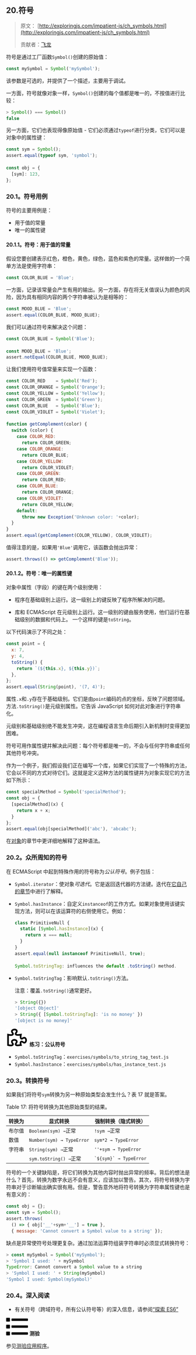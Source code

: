 ## 20.符号

> 原文： [http://exploringjs.com/impatient-js/ch_symbols.html](http://exploringjs.com/impatient-js/ch_symbols.html)
> 
> 贡献者：[飞龙](https://github.com/wizardforcel)

符号是通过工厂函数`Symbol()`创建的原始值：

```js
const mySymbol = Symbol('mySymbol');
```

该参数是可选的，并提供了一个描述，主要用于调试。

一方面，符号就像对象一样，`Symbol()`创建的每个值都是唯一的，不按值进行比较：

```js
> Symbol() === Symbol()
false
```

另一方面，它们也表现得像原始值 - 它们必须通过`typeof`进行分类，它们可以是对象中的属性键：

```js
const sym = Symbol();
assert.equal(typeof sym, 'symbol');

const obj = {
  [sym]: 123,
};
```

### 20.1。符号用例

符号的主要用例是：

*   用于值的常量
*   唯一的属性键

#### 20.1.1。符号：用于值的常量

假设您要创建表示红色，橙色，黄色，绿色，蓝色和紫色的常量。这样做的一个简单方法是使用字符串：

```js
const COLOR_BLUE = 'Blue';
```

一方面，记录该常量会产生有用的输出。另一方面，存在将无关值误认为颜色的风险，因为具有相同内容的两个字符串被认为是相等的：

```js
const MOOD_BLUE = 'Blue';
assert.equal(COLOR_BLUE, MOOD_BLUE);
```

我们可以通过符号来解决这个问题：

```js
const COLOR_BLUE = Symbol('Blue');

const MOOD_BLUE = 'Blue';
assert.notEqual(COLOR_BLUE, MOOD_BLUE);
```

让我们使用符号值常量来实现一个函数：

```js
const COLOR_RED    = Symbol('Red');
const COLOR_ORANGE = Symbol('Orange');
const COLOR_YELLOW = Symbol('Yellow');
const COLOR_GREEN  = Symbol('Green');
const COLOR_BLUE   = Symbol('Blue');
const COLOR_VIOLET = Symbol('Violet');

function getComplement(color) {
  switch (color) {
    case COLOR_RED:
      return COLOR_GREEN;
    case COLOR_ORANGE:
      return COLOR_BLUE;
    case COLOR_YELLOW:
      return COLOR_VIOLET;
    case COLOR_GREEN:
      return COLOR_RED;
    case COLOR_BLUE:
      return COLOR_ORANGE;
    case COLOR_VIOLET:
      return COLOR_YELLOW;
    default:
      throw new Exception('Unknown color: '+color);
  }
}
assert.equal(getComplement(COLOR_YELLOW), COLOR_VIOLET);
```

值得注意的是，如果用`'Blue'`调用它，该函数会抛出异常：

```js
assert.throws(() => getComplement('Blue'));
```

#### 20.1.2。符号：唯一的属性键

对象中属性（字段）的键在两个级别使用：

*   程序在基础级别上运行。这一级别上的键反映了程序所解决的问题。

*   库和 ECMAScript 在元级别上运行。这一级别的键由服务使用，他们运行在基础级别的数据和代码上。 一个这样的键是`toString`。

以下代码演示了不同之处：

```js
const point = {
  x: 7,
  y: 4,
  toString() {
    return `(${this.x}, ${this.y})`;
  },
};
assert.equal(String(point), '(7, 4)');
```

属性`.x`和`.y`存在于基础级别。它们是由`point`编码的点的坐标，反映了问题领域。方法`.toString()`是元级别属性。它告诉 JavaScript 如何对此对象进行字符串化。

元级别和基础级别绝不能发生冲突，这在编程语言生命后期引入新机制时变得更加困难。

符号可用作属性键并解决此问题：每个符号都是唯一的，不会与任何字符串或任何其他符号冲突。

作为一个例子，我们假设我们正在编写一个库，如果它们实现了一个特殊的方法，它会以不同的方式对待它们。这就是定义这种方法的属性键并为对象实现它的方法如下所示：

```js
const specialMethod = Symbol('specialMethod');
const obj = {
  [specialMethod](x) {
    return x + x;
  }
};
assert.equal(obj[specialMethod]('abc'), 'abcabc');
```

在[对象](ch_single-objects.html#computed-property-keys)的章节中更详细地解释了这种语法。

### 20.2。众所周知的符号

在 ECMAScript 中起到特殊作用的符号称为*公认符号*。例子包括：

*   `Symbol.iterator`：使对象*可迭代*。它是返回迭代器的方法键。迭代在[它自己的章节](ch_sync-iteration.html)中进行了解释。

*   `Symbol.hasInstance`：自定义`instanceof`的工作方式。如果对象使用该键实现方法，则可以在该运算符的右侧使用它。例如：

    ```js
    class PrimitiveNull {
      static [Symbol.hasInstance](x) {
        return x === null;
      }
    }
    assert.equal(null instanceof PrimitiveNull, true);

    Symbol.toStringTag: influences the default .toString() method.
    ```

*   `Symbol.toStringTag`：影响默认`.toString()`方法。

    注意：覆盖`.toString()`通常更好。
    
    ```js
    > String({})
    '[object Object]'
    > String({ [Symbol.toStringTag]: 'is no money' })
    '[object is no money]'
    ```

![](img/326f85074b5e7828bef014ad113651df.svg) **练习：公认符号**

*   `Symbol.toStringTag`：`exercises/symbols/to_string_tag_test.js`
*   `Symbol.hasInstance`：`exercises/symbols/has_instance_test.js`

### 20.3。转换符号

如果我们将符号`sym`转换为另一种原始类型会发生什么？表 17 就是答案。

Table 17: 将符号转换为其他原始类型的结果。

| 转换为 | 显式转换 | 强制转换（隐式转换） |
| --- | --- | --- |
| 布尔值 | `Boolean(sym) →`正常 | `!sym →`正常 |
| 数值 | `Number(sym) → TypeError` | `sym*2 → TypeError` |
| 字符串 | `String(sym) →`正常 | `''+sym → TypeError` |
|  | `sym.toString() →`正常 | `` `${sym}` → TypeError `` |

符号的一个关键缺陷是，将它们转换为其他内容时抛出异常的频率。背后的想法是什么？首先，转换为数字永远不会有意义，应该加以警告。其次，将符号转换为字符串对于诊断输出确实很有用。但是，警告意外地将符号转换为字符串属性键也是有意义的：

```js
const obj = {};
const sym = Symbol();
assert.throws(
  () => { obj['__'+sym+'__'] = true },
  { message: 'Cannot convert a Symbol value to a string' });
```

缺点是异常使符号处理更复杂。通过加法运算符组装字符串时必须显式转换符号：

```js
> const mySymbol = Symbol('mySymbol');
> 'Symbol I used: ' + mySymbol
TypeError: Cannot convert a Symbol value to a string
> 'Symbol I used: ' + String(mySymbol)
'Symbol I used: Symbol(mySymbol)'
```

### 20.4。深入阅读

*   有关符号（跨域符号，所有公认符号等）的深入信息，请参阅[“探索 ES6”](http://exploringjs.com/es6/ch_symbols.html)

![](img/bf533f04c482f83bfc407f318306f995.svg) **测验**

参见[测验应用程序](ch_quizzes-exercises.html#quizzes)。